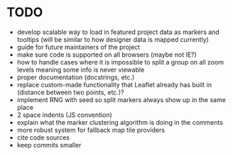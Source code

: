 # TODO
- develop scalable way to load in featured project data as markers and tooltips (will be similar to how designer data is mapped currently)
- guide for future maintainers of the project
- make sure code is supported on all browsers (maybe not IE?)
- how to handle cases where it is impossible to split a group on all zoom levels meaning some info is never viewable
- proper documentation (docstrings, etc.)
- replace custom-made functionality that Leaflet already has built in (distance between two points, etc.)? 
- implement RNG with seed so split markers always show up in the same place
- 2 space indents (JS convention)
- explain what the marker clustering algorithm is doing in the comments
- more robust system for fallback map tile providers
- cite code sources
- keep commits smaller